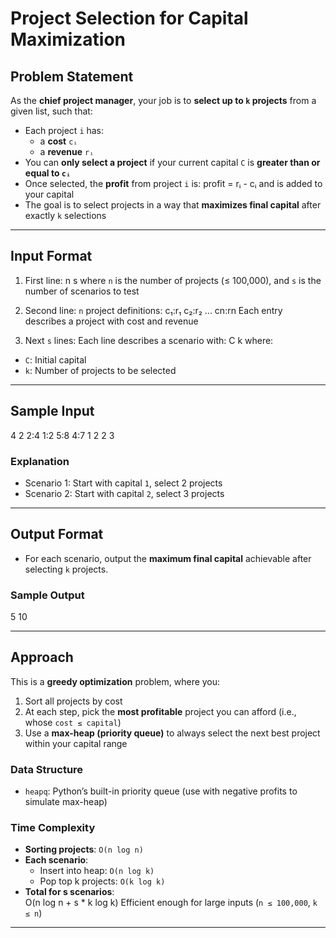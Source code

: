 # Project Selection for Capital Maximization

## Problem Statement

As the **chief project manager**, your job is to **select up to `k` projects** from a given list, such that:

- Each project `i` has:
  - a **cost** `cᵢ`
  - a **revenue** `rᵢ`
- You can **only select a project** if your current capital `C` is **greater than or equal to `cᵢ`**
- Once selected, the **profit** from project `i` is:
  profit = rᵢ - cᵢ and is added to your capital
- The goal is to select projects in a way that **maximizes final capital** after exactly `k` selections

---

## Input Format

1. First line:
n  s
where `n` is the number of projects (≤ 100,000), and `s` is the number of scenarios to test

2. Second line: `n` project definitions:
c₁:r₁ c₂:r₂ ... cn:rn
Each entry describes a project with cost and revenue

3. Next `s` lines:
Each line describes a scenario with:
C k
where:
- `C`: Initial capital
- `k`: Number of projects to be selected

---

## Sample Input

4 2
2:4 1:2 5:8 4:7
1 2
2 3

### Explanation
- Scenario 1: Start with capital `1`, select 2 projects
- Scenario 2: Start with capital `2`, select 3 projects

---

## Output Format

- For each scenario, output the **maximum final capital** achievable after selecting `k` projects.

### Sample Output
5
10

---

## Approach

This is a **greedy optimization** problem, where you:
1. Sort all projects by cost
2. At each step, pick the **most profitable** project you can afford (i.e., whose `cost ≤ capital`)
3. Use a **max-heap (priority queue)** to always select the next best project within your capital range

### Data Structure

- `heapq`: Python’s built-in priority queue (use with negative profits to simulate max-heap)

### Time Complexity

- **Sorting projects**: `O(n log n)`
- **Each scenario**:
  - Insert into heap: `O(n log k)`
  - Pop top k projects: `O(k log k)`
- **Total for s scenarios**:  
  O(n log n + s * k log k)
Efficient enough for large inputs (`n ≤ 100,000`, `k ≤ n`)

---
